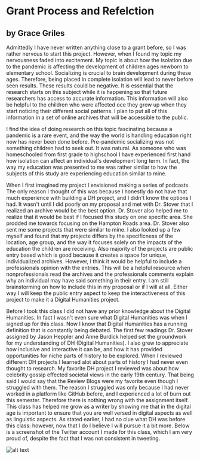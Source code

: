 # Grant Process and Refelction 

## by Grace Griles

Admittedly I have never written anything close to a grant before, so I was rather nervous to start this project. However, when I found my topic my nervousness faded into excitement. My topic is about how the isolation due to the pandemic is affecting the development of children ages newborn to elementary school. Socializing is crucial to brain development during these ages. Therefore, being placed in complete isolation will lead to never before seen results. These results could be negative. It is essential that the research starts on this subject while it is happening so that future researchers has access to accurate information. This information will also be helpful to the children who were affected oce they grow up when they start noticing their different social patterns.  I plan to put all of this information in a set of online archives that will be accessible to the public. 

 I find the idea of doing research on this topic fascinating because a pandemic is a rare event, and the way the world is handling education right now has never been done before. Pre-pandemic socializing was not something children had to seek out. It was natural. As someone who was homeschooled from first grade to highschool I have experienced first hand how isolation can affect an individual's development long term. In fact, the way my education was presented to me was rather similar to how the subjects of this study are experiencing education similar to mine. 

When I first imagined my project I envisioned making a series of podcasts. The only reason I thought of this was because I honestly do not have that much experience with building a DH project, and I didn't know the options I had. It wasn't until I did poorly on my proposal and met with Dr. Stover that I realized an archive would be the best option. Dr. Stover also helped me to realize that it would be best if I focused this study on one specific area. She prodded me towards focusing on the Hampton Roads area.  Dr. Stover also sent me some projects that were similar to mine. I also looked up a few myself and found that my projecte differs by the specificness of the location, age group, and the way it focuses solely on the impacts of the education the children are receiving. Also majority of the projects are public entry based which is good because it creates a space for unique, individualized archives. However, I think it would be helpful to include a professionals opinion with the entries. This will be a helpful resource when nonprofessionals read the archives and the professionals comments explain why an individual may have said something in their entry. I am still brainstorming on how to include this in my proposal or if I will at all. Either way I will keep the public entry aspect to keep the interactiveness of this project to make it a Digital Humanities project. 

Before I took this class I did not have any prior knowledge about the Digital Humanities. In fact I wasn't even sure what Digital Humanities was when I signed up for this class.  Now I know that Digital Humanities has a running definition that is constantly being debated. The first few readings Dr. Stover assigned by Jason Heppler and Anne Burdick helped set the groundwork for my understanding of DH (Digital Humanities). I also grew to appreciate how inclusive and interactive it can be, and how it has provided opportunities for niche parts of history to be explored. When I reviewed different DH projects I learned alot about parts of history I had never even thought to research. My favorite DH project I reviewed was about how celebrity gossip effected societal views in the early 19th century. That being said I would say that the Review Blogs were my favorite even though I struggled with them. The reason I struggled was only because I had never worked in a platform like GitHub before, and I experienced a lot of burn out this semester. Therefore there is nothing wrong with the assignment itself. This class has helped me grow as a writer by showing me that in the digital age is important to ensure that you are well versed in digital aspects as well as linguistic aspects. As stated earlier, I had no clue what DH was before this class: however, now that I do I believe I will pursue it a bit more. Below is a screenshot of the Twitter account I made for this class, which I am very proud of, despite the fact that I was not consistent in tweeting.

![alt text](https://gracelgriles.github.io/ladwhistledownengl350/images/IMG_1800small.jpg)





